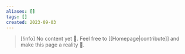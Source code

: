 ```yaml
---
aliases: []
tags: []
created: 2023-09-03
---
```


> [!info] No content yet 🚧. Feel free to [[Homepage|contribute]] and make this page a reality 🙂.